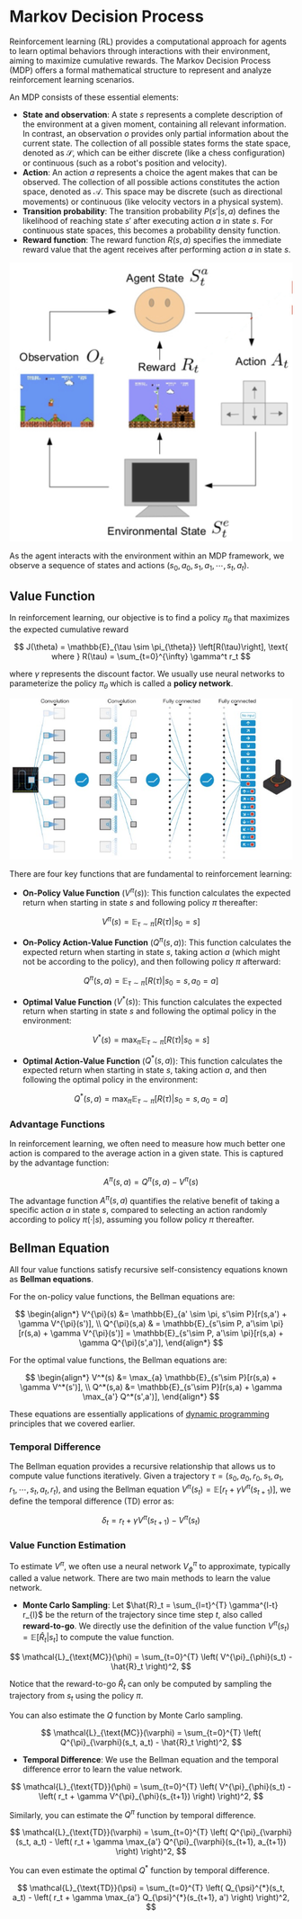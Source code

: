 # Markov Decision Process

Reinforcement learning (RL) provides a computational approach for agents to learn optimal behaviors through interactions with their environment, aiming to maximize cumulative rewards. 
The Markov Decision Process (MDP) offers a formal mathematical structure to represent and analyze reinforcement learning scenarios.

An MDP consists of these essential elements:

- **State and observation**: A state $s$ represents a complete description of the environment at a given moment, containing all relevant information. In contrast, an observation $o$ provides only partial information about the current state. The collection of all possible states forms the state space, denoted as $\mathcal{S}$, which can be either discrete (like a chess configuration) or continuous (such as a robot's position and velocity).
- **Action**: An action $a$ represents a choice the agent makes that can be observed. The collection of all possible actions constitutes the action space, denoted as $\mathcal{A}$. This space may be discrete (such as directional movements) or continuous (like velocity vectors in a physical system).
- **Transition probability**: The transition probability $P(s'|s,a)$ defines the likelihood of reaching state $s'$ after executing action $a$ in state $s$. For continuous state spaces, this becomes a probability density function.
- **Reward function**: The reward function $R(s,a)$ specifies the immediate reward value that the agent receives after performing action $a$ in state $s$.

![MDP](./rl.assets/mdp_mario.jpg)


As the agent interacts with the environment within an MDP framework, we observe a sequence of states and actions $(s_0, a_0, s_1, a_1, \cdots, s_t, a_t)$.

<!-- 
### OpenAI Gym

OpenAI Gym is a toolkit for developing and comparing reinforcement learning algorithms. It provides a standard API for interacting with environments, and a suite of pre-implemented environments for testing and training reinforcement learning algorithms.

Initializing environments is very easy in Gym and can be done via:

```python
import gym
env = gym.make("LunarLander-v3", render_mode="human")
```

Here `render_mode="human"` will render the environment in a window.

We can initialize the environment and reset it via:

```python
state, info = env.reset()
```

The `state` is the initial state (observation) of the environment. You can have access to the observation space via `env.observation_space` and action space via `env.action_space`.

```python
print(env.observation_space)
# Box([-2.5, -2.5, -10., -10., -6.2831855, -10., -0., -0.], [2.5, 2.5, 10., 10., 6.2831855, 10., 1., 1.], (8,), float32):
# This is a continuous observation space with 8 dimensions.
print(env.action_space)
# Discrete(4): This is a discrete action space with 4 actions.
```

You can randomly sample an action from the action space via:

```python
action = env.action_space.sample()
```

Then you can take an action in the environment via:

```python
next_state, reward, terminated, truncated, info = env.step(action)
```

Here `terminated` and `truncated` are boolean variables that indicate if the episode is terminated or truncated.












## Policy

A policy is a rule used by an agent to decide what actions to take. 

A deterministic policy $\pi: \mathcal{S} \rightarrow \mathcal{A}$ is a mapping from states to actions. It represents the agent's behavior.

A stochastic policy $\pi(a|s)$ is a conditional probability distribution over actions given states. That means, given a state $s$, the policy $\pi$ will take action $a$ with probability $\pi(a|s)$. When the action space is continuous, the policy is a probability density function.

In deep RL, we deal with parameterized policies: 

$$
a_t \sim \pi_{\theta}(a|s_t) \text{ or } a_t = \pi_{\theta}(s_t)
$$

where $\theta$ is usually a neural network. In this course, we focus on the continuous state and action space with stochastic policy. In the following of this chapter, unless otherwise specified, we will presume the state and action spaces are continuous and $\pi(\cdot|s)$ is a density over action space.

Given a stochastic policy $\pi_{\theta}(a|s)$, the MDP trajectory $\tau = (s_0, a_0, r_0, s_1, a_1, r_1, \cdots, s_t, a_t, r_t)$ is generated by

$$
a_t \sim \pi_{\theta}(a|s_t) \\
s_{t+1} \sim P(s_{t+1}|s_t, a_t)\\
r_t = R(s_t, a_t)
$$

**PyTorch Implementation**

The following code shows the complete implementation of a stochastic policy in PyTorch.

```python
import gym

def sample_trajectory(env, policy, max_steps=200):
    state, _ = env.reset()
    trajectory = []
    
    for _ in range(max_steps):
        action = policy(state)  # Choose action using provided policy function
        next_state, reward, terminated, truncated, info = env.step(action)
        done = terminated or truncated
        trajectory.append((state, action, reward, next_state, done))
        state = next_state
        if done:
            break
            
    return trajectory

# For demonstration, here's an example using CartPole-v1.
env = gym.make('CartPole-v1')
# Example policy: A random policy that returns a random valid action.
def random_policy(state):
    return env.action_space.sample()
# Sample a trajectory using the random policy.
traj = sample_trajectory(env, random_policy)
for state, action, reward, next_state, done in traj:
    env.render() # visualize the current state of the environment
```

You can visualize the current state of the environment via: -->




## Value Function

In reinforcement learning, our objective is to find a policy $\pi_{\theta}$ that maximizes the expected cumulative reward

$$
J(\theta) = \mathbb{E}_{\tau \sim \pi_{\theta}} \left[R(\tau)\right], \text{ where } R(\tau) = \sum_{t=0}^{\infty} \gamma^t r_t
$$

where $\gamma$ represents the discount factor. We usually use neural networks to parameterize the policy $\pi_{\theta}$ which is called a **policy network**.

![policy_network](rl.assets/deep_rl.png)

There are four key functions that are fundamental to reinforcement learning:

- **On-Policy Value Function** ($V^{\pi}(s)$): This function calculates the expected return when starting in state $s$ and following policy $\pi$ thereafter:

$$
V^{\pi}(s) = \mathbb{E}_{\tau \sim \pi}[R(\tau)| s_0 = s]
$$

- **On-Policy Action-Value Function** ($Q^{\pi}(s,a)$): This function calculates the expected return when starting in state $s$, taking action $a$ (which might not be according to the policy), and then following policy $\pi$ afterward:

$$
Q^{\pi}(s,a) = \mathbb{E}_{\tau \sim \pi}[R(\tau)| s_0 = s, a_0 = a]
$$

- **Optimal Value Function** ($V^*(s)$): This function calculates the expected return when starting in state $s$ and following the optimal policy in the environment:

$$
V^*(s) = \max_{\pi} \mathbb{E}_{\tau \sim \pi}[R(\tau)| s_0 = s]
$$

- **Optimal Action-Value Function** ($Q^*(s,a)$): This function calculates the expected return when starting in state $s$, taking action $a$, and then following the optimal policy in the environment:

$$
Q^*(s,a) = \max_{\pi} \mathbb{E}_{\tau \sim \pi}[R(\tau)| s_0 = s, a_0 = a]
$$

### Advantage Functions

In reinforcement learning, we often need to measure how much better one action is compared to the average action in a given state. This is captured by the advantage function:

$$
A^{\pi}(s,a) = Q^{\pi}(s,a) - V^{\pi}(s)
$$

The advantage function $A^{\pi}(s,a)$ quantifies the relative benefit of taking a specific action $a$ in state $s$, compared to selecting an action randomly according to policy $\pi(·|s)$, assuming you follow policy $\pi$ thereafter.

## Bellman Equation

All four value functions satisfy recursive self-consistency equations known as **Bellman equations**.

For the on-policy value functions, the Bellman equations are:

$$
\begin{align*}
V^{\pi}(s) &= \mathbb{E}_{a' \sim \pi, s'\sim P}[r(s,a') + \gamma V^{\pi}(s')], \\
Q^{\pi}(s,a) & = \mathbb{E}_{s'\sim P, a'\sim \pi}[r(s,a) + \gamma V^{\pi}(s')] = \mathbb{E}_{s'\sim P, a'\sim \pi}[r(s,a) + \gamma Q^{\pi}(s',a')],
\end{align*}
$$

For the optimal value functions, the Bellman equations are:

$$
\begin{align*}
V^*(s) &= \max_{a} \mathbb{E}_{s'\sim P}[r(s,a) + \gamma V^*(s')], \\
Q^*(s,a) &= \mathbb{E}_{s'\sim P}[r(s,a) + \gamma \max_{a'} Q^*(s',a')],
\end{align*}
$$

These equations are essentially applications of [dynamic programming](../chapter_algorithms/dynamic_programming.md) principles that we covered earlier.

### Temporal Difference

The Bellman equation provides a recursive relationship that allows us to compute value functions iteratively. Given a trajectory $\tau = (s_0, a_0, r_0, s_1, a_1, r_1, \cdots, s_t, a_t, r_t)$, and using the Bellman equation $V^{\pi}(s_t) = \mathbb{E}[r_t + \gamma V^{\pi}(s_{t+1})]$, we define the temporal difference (TD) error as:

$$
\delta_t = r_t + \gamma V^{\pi}(s_{t+1}) - V^{\pi}(s_t)
$$



### Value Function Estimation

To estimate $V^{\pi}$, we often use a neural network $V^{\pi}_{\phi}$ to approximate, typically called a value network. There are two main methods to learn the value network.

- **Monte Carlo Sampling**: Let $\hat{R}_t = \sum_{l=t}^{T} \gamma^{l-t} r_{l}$ be the return of the trajectory since time step $t$, also called **reward-to-go**. We directly use the definition of the value function $V^{\pi}(s_t) = \mathbb{E}[\hat{R}_t| s_t]$ to compute the value function.

$$
\mathcal{L}_{\text{MC}}(\phi) = \sum_{t=0}^{T} \left( V^{\pi}_{\phi}(s_t) - \hat{R}_t \right)^2,
$$

Notice that the reward-to-go $\hat{R}_t$ can only be computed by sampling the trajectory from $s_t$ using the policy $\pi$.

You can also estimate the $Q$ function by Monte Carlo sampling.

$$
\mathcal{L}_{\text{MC}}(\varphi) = \sum_{t=0}^{T} \left( Q^{\pi}_{\varphi}(s_t, a_t) - \hat{R}_t \right)^2,
$$



- **Temporal Difference**: We use the Bellman equation and the temporal difference error to learn the value network.


$$
\mathcal{L}_{\text{TD}}(\phi) = \sum_{t=0}^{T} \left( V^{\pi}_{\phi}(s_t) - \left( r_t + \gamma V^{\pi}_{\phi}(s_{t+1}) \right) \right)^2,
$$

Similarly, you can estimate the $Q^\pi$ function by temporal difference.

$$
\mathcal{L}_{\text{TD}}(\varphi) = \sum_{t=0}^{T} \left( Q^{\pi}_{\varphi}(s_t, a_t) - \left( r_t + \gamma \max_{a'} Q^{\pi}_{\varphi}(s_{t+1}, a_{t+1}) \right) \right)^2,
$$

You can even estimate the optimal $Q^*$ function by temporal difference.

$$
\mathcal{L}_{\text{TD}}(\psi) = \sum_{t=0}^{T} \left( Q_{\psi}^{*}(s_t, a_t) - \left( r_t + \gamma \max_{a'} Q_{\psi}^{*}(s_{t+1}, a') \right) \right)^2,
$$



